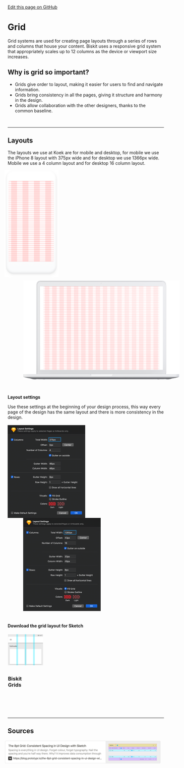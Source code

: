 <br>
<html>
    <div class="github">
        <a href="https://github.com/Slaaatje/biskit-docs/edit/master/docs/grid.md" target="_blank">Edit this page on GitHub
        </a>
    </div>
</html>
 

# Grid
Grid systems are used for creating page layouts through a series of rows and columns that house your content. Biskit
uses a responsive grid system that appropriately scales up to 12 columns as the device or viewport size increases.

## Why is grid so important?
- Grids give order to layout, making it easier for users to find and navigate information.
- Grids bring consistency in all the pages, giving it structure and harmony in the design.
- Grids allow collaboration with the other designers, thanks to the common baseline.
<br>

*** 

## Layouts
The layouts we use at Koek are for mobile and desktop, for mobile we use the iPhone 8 layout with 375px wide and for
 desktop we use 1366px wide. Mobile we use a 4 column layout and for desktop 16 column layout.

<img src="_images/iPhone-Layout.png" alt="iPhone Layout" 
 style="float: left; width:175px; margin-left: -10px;" /> <img src="_images/Desktop-Layout.png" alt="iPhone Layout" 
style="right: left; height:320px; margin-left: 50px; margin-top: 10px;" />

<br>

**Layout settings**

Use these settings at the beginning of your design process, this way every page of the design has the same layout and there is more consistency in the design. 
<br><br>
<img src="_images/Layout-settings-Mobile.png" alt="Settings Mobile" 
 style="float: left; width:250px;" /> <img src="_images/Layout-settings-Desktop.png" alt="Settings Desktop" 
style="right: left; width:250px; margin-left: 50px;" />
<br><br>

#### Download the grid layout for Sketch
<a href="https://github.com/Slaaatje/biskit-grid" target="_blank">
    <div class="card" style="float: left; margin-left: 1px;">
      <img class="label" src="_images/grid.png" xmlns="http://www.w3.org/2000/svg" viewBox="0 0 100 100" height="100
      "><div class
      ="text1">
      <h3 class="title" style="margin-top: 30px;">Biskit <br> Grids</h3>
      </div></div>
    </a>
<br><br><br><br><br><br><br><br><br><br><br><br><br><br><br>

***

## Sources
<a href="https://blog.prototypr.io/the-8pt-grid-consistent-spacing-in-ui-design-with-sketch-577e4f0fd520" target="_blank">
<img src="_images/Medium-grid.png" alt="Medium - Grid" 
 style="float: left; width:730px; margin-left: -10px;" /></a>
 <br><br><br><br><br><br><br><br>

<script>
    (function(h,o,t,j,a,r){
        h.hj=h.hj||function(){(h.hj.q=h.hj.q||[]).push(arguments)};
        h._hjSettings={hjid:1610604,hjsv:6};
        a=o.getElementsByTagName('head')[0];
        r=o.createElement('script');r.async=1;
        r.src=t+h._hjSettings.hjid+j+h._hjSettings.hjsv;
        a.appendChild(r);
    })(window,document,'https://static.hotjar.com/c/hotjar-','.js?sv=');
</script>

                                                           
                                                        

